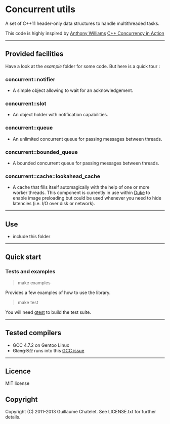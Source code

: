 Concurrent utils
================

A set of C++11 header-only data structures to handle multithreaded tasks.

This code is highly inspired by [Anthony Williams](https://twitter.com/a_williams) [C++ Concurrency in Action](http://www.manning.com/williams/)

- - -

Provided facilities
-------------------

Have a look at the _example_ folder for some code. But here is a quick tour :

### concurrent::notifier
* A simple object allowing to wait for an acknowledgement.

### concurrent::slot
* An object holder with notification capabilities.

### concurrent::queue
* An unlimited concurrent queue for passing messages between threads.

### concurrent::bounded_queue
* A bounded concurrent queue for passing messages between threads.

### concurrent::cache::lookahead_cache
* A cache that fills itself automagically with the help of one or more worker threads.
This component is currently in use within [Duke](https://github.com/mikrosimage/duke) to enable image preloading but could be used whenever you need to hide latencies (i.e. I/O over disk or network).

- - -

Use
---

* include this folder

- - -

Quick start
-----------

### Tests and examples
> make examples

Provides a few examples of how to use the library.

> make test

You will need [gtest](http://code.google.com/p/googletest/) to build the test suite.

- - -

Tested compilers
----------------

* GCC 4.7.2 on Gentoo Linux
* ~~Clang 3.2~~ runs into this [GCC issue](http://clang-developers.42468.n3.nabble.com/Problem-with-gnu-libc-4-7-s-chrono-in-Clang-3-2-td4029343.html)

- - -

Licence
---------
MIT license

Copyright
---------

Copyright (C) 2011-2013 Guillaume Chatelet. See LICENSE.txt for further details.